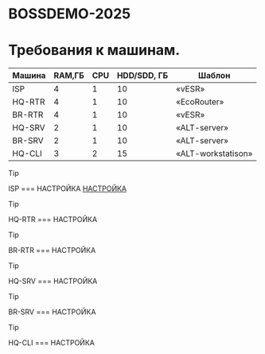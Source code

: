 # BOSSDEMO-2025

# Требования к машинам.

| Машина | RAM,ГБ | CPU | HDD/SDD, ГБ | Шаблон |
| ------ | ------ | --- | ----------- | ------ |
| ISP | 4 | 1 | 10 | «vESR» |
| HQ-RTR | 4 | 1 | 10 | «EcoRouter» |
| BR-RTR | 4 | 1 | 10 | «vESR» |
| HQ-SRV | 2 | 1 | 10 | «ALT-server» |
| BR-SRV | 2 | 1 | 10 | «ALT-server» |
| HQ-CLI | 3 | 2 | 15 | «ALT-workstatison» |

> [!TIP]
> ISP === НАСТРОЙКА [НАСТРОЙКА](./ALL_inst/vESR.md)

> [!TIP]
> HQ-RTR === НАСТРОЙКА

> [!TIP]
> BR-RTR === НАСТРОЙКА

> [!TIP]
> HQ-SRV === НАСТРОЙКА

> [!TIP]
> BR-SRV === НАСТРОЙКА

> [!TIP]
> HQ-CLI === НАСТРОЙКА
